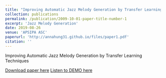 ```yaml
---
title: "Improving Automatic Jazz Melody Generation by Transfer Learning Techniques"
collection: publications
permalink: /publication/2009-10-01-paper-title-number-1
excerpt: 'Jazz Melody Generation'
date: 2019-08-26
venue: 'APSIPA ASC'
paperurl: 'http://annahung31.github.io/files/paper1.pdf'
citation: ''
---
```

Improving Automatic Jazz Melody Generation by Transfer Learning Techniques

[Download paper here](http://annahung31.github.io/files/paper1.pdf)
[Listen to DEMO here](https://annahung31.github.io/Publication-Demos/publications/jazz_melody_generation/)
